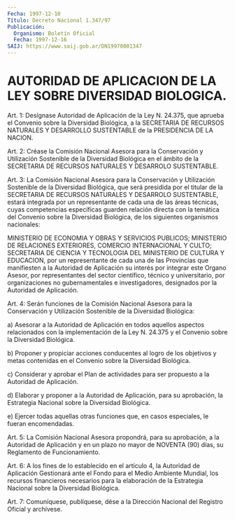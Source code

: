 ```yaml
---
Fecha: 1997-12-10
Título: Decreto Nacional 1.347/97
Publicación:
  Organismo: Boletín Oficial
  Fecha: 1997-12-16
SAIJ: https://www.saij.gob.ar/DN19970001347
---
```

# AUTORIDAD DE APLICACION DE LA LEY SOBRE DIVERSIDAD BIOLOGICA.

<a id="1"></a>
Art. 1: Desígnase Autoridad de Aplicación de la Ley N. 24.375, que aprueba  el  Convenio  sobre  la  Diversidad  Biológica,  a  la SECRETARIA  DE  RECURSOS  NATURALES  Y DESARROLLO SUSTENTABLE de la PRESIDENCIA DE LA NACION.

<a id="2"></a>
Art. 2: Créase la Comisión Nacional Asesora  para la Conservación y Utilización Sostenible de la Diversidad Biológica  en  el ámbito de la   SECRETARIA  DE  RECURSOS  NATURALES  Y  DESARROLO  SUSTENTABLE.

<a id="3"></a>
Art.  3: La  Comisión  Nacional  Asesora  para  la  Conservación y Utilización  Sostenible  de  la  Diversidad  Biológica,  que   será presidida  por el titular de la SECRETARIA DE RECURSOS NATURALES  Y DESARROLO SUSTENTABLE, estará  integrada  por un representante de cada  una  de  las  áreas técnicas, cuyas competencias  específicas guarden relación directa  con  la  temática  del  Convenio sobre la Diversidad  Biológica,  de  los  siguientes organismos  nacionales:

MINISTERIO DE ECONOMIA Y OBRAS Y SERVICIOS  PUBLICOS; MINISTERIO DE RELACIONES EXTERIORES, COMERCIO INTERNACIONAL  Y  CULTO; SECRETARIA DE CIENCIA Y TECNOLOGIA DEL MINISTERIO DE CULTURA Y  EDUCACION, por un representante de cada una de las Provincias que manifiesten a la Autoridad de Aplicación su interés por integrar este Organo Asesor, por  representantes del sector científico, técnico y universitario, por organizaciones  no gubernamentales e investigadores, designados por la Autoridad de Aplicación.

<a id="4"></a>
Art. 4: Serán funciones  de  la  Comisión Nacional Asesora para la Conservación y Utilización Sostenible  de  la Diversidad Biológica:

a) Asesorar a la Autoridad de Aplicación en todos aquellos aspectos relacionados con la implementación de la Ley N. 24.375 y el Convenio sobre la Diversidad Biológica.

b)  Proponer  y  propiciar acciones conducentes  al  logro  de  los objetivos y metas  contenidas  en  el  Convenio sobre la Diversidad Biológica.

c) Considerar y aprobar el Plan de actividades para ser propuesto a la Autoridad de Aplicación.

d)  Elaborar  y  proponer  a la Autoridad de  Aplicación,  para  su aprobación, la Estrategia Nacional  sobre  la  Diversidad Biológica.

e) Ejercer todas aquellas otras funciones que, en casos especiales, le fueran encomendadas.

<a id="5"></a>
Art. 5: La Comisión Nacional Asesora propondrá, para su aprobación, a la Autoridad de Aplicación y en un  plazo no mayor de NOVENTA (90) días, su Reglamento de Funcionamiento.

<a id="6"></a>
Art.  6:  A  los  fines  de lo establecido en el artículo  4,  la Autoridad de Aplicación Gestionará  ante  el  Fondo  para  el Medio Ambiente  Mundial,  los  recursos  financieros  necesarios  para la elaboración de la Estrategia Nacional sobre la Diversidad Biológica.

<a id="7"></a>
Art. 7: Comuníquese, publíquese, dése a la Dirección Nacional  del Registro  Oficial  y archívese.